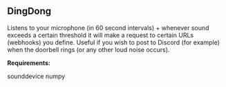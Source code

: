 ## DingDong

Listens to your microphone (in 60 second intervals) + whenever sound exceeds a certain threshold it will make a request
to certain URLs (webhooks) you define. Useful if you wish to post to Discord (for example) when the doorbell rings (or
any other loud noise occurs).

**Requirements:**

sounddevice
numpy
